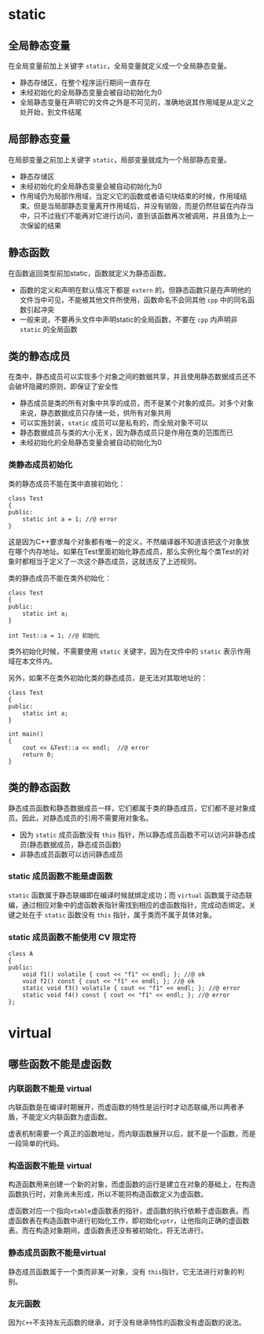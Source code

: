 # static

## 全局静态变量
在全局变量前加上关键字 `static`，全局变量就定义成一个全局静态变量。

- 静态存储区，在整个程序运行期间一直存在
- 未经初始化的全局静态变量会被自动初始化为0
- 全局静态变量在声明它的文件之外是不可见的，准确地说其作用域是从定义之处开始，到文件结尾

## 局部静态变量

在局部变量之前加上关键字 `static`，局部变量就成为一个局部静态变量。

- 静态存储区
- 未经初始化的全局静态变量会被自动初始化为0
- 作用域仍为局部作用域，当定义它的函数或者语句块结束的时候，作用域结束。但是当局部静态变量离开作用域后，并没有销毁，而是仍然驻留在内存当中，只不过我们不能再对它进行访问，直到该函数再次被调用，并且值为上一次保留的结果

## 静态函数

在函数返回类型前加static，函数就定义为静态函数。

- 函数的定义和声明在默认情况下都是 `extern` 的，但静态函数只是在声明他的文件当中可见，不能被其他文件所使用，函数命名不会同其他 `cpp` 中的同名函数引起冲突
- 一般来说，不要再头文件中声明static的全局函数，不要在 `cpp` 内声明非 `static` 的全局函数

## 类的静态成员

在类中，静态成员可以实现多个对象之间的数据共享，并且使用静态数据成员还不会破坏隐藏的原则，即保证了安全性

- 静态成员是类的所有对象中共享的成员，而不是某个对象的成员。对多个对象来说，静态数据成员只存储一处，供所有对象共用
- 可以实施封装，`static` 成员可以是私有的，而全局对象不可以
- 静态数据成员与类的大小无关，因为静态成员只是作用在类的范围而已
- 未经初始化的全局静态变量会被自动初始化为0

### 类静态成员初始化

类的静态成员不能在类中直接初始化：

```
class Test
{
public:
	static int a = 1; //@ error
}
```

这是因为C++要求每个对象都有唯一的定义，不然编译器不知道该把这个对象放在哪个内存地址。如果在Test里面初始化静态成员，那么实例化每个类Test的对象时都相当于定义了一次这个静态成员，这就违反了上述规则。

类的静态成员不能在类外初始化：

````
class Test
{
public:
	static int a;
}

int Test::a = 1; //@ 初始化
````

类外初始化时候，不需要使用 `static` 关键字，因为在文件中的 `static` 表示作用域在本文件内。

另外，如果不在类外初始化类的静态成员，是无法对其取地址的：

```
class Test
{
public:
	static int a;
}

int main()
{
	cout << &Test::a << endl;  //@ error
	return 0;
}
```

## 类的静态函数 

静态成员函数和静态数据成员一样，它们都属于类的静态成员，它们都不是对象成员。因此，对静态成员的引用不需要用对象名。

- 因为 `static` 成员函数没有 `this` 指针，所以静态成员函数不可以访问非静态成员(静态数据成员，静态成员函数)
- 非静态成员函数可以访问静态成员

### static 成员函数不能是虚函数

`static` 函数属于静态联编即在编译时候就绑定成功；而 `virtual` 函数属于动态联编，通过相应对象中的虚函数表指针需找到相应的虚函数指针，完成动态绑定。关键之处在于 `static` 函数没有 `this` 指针，属于类而不属于具体对象。

### static 成员函数不能使用 CV 限定符

```
class A
{
public:
	void f1() volatile { cout << "f1" << endl; }; //@ ok
	void f2() const { cout << "f1" << endl; }; //@ ok
	static void f3() volatile { cout << "f1" << endl; }; //@ error
	static void f4() const { cout << "f1" << endl; }; //@ error
};
```

# virtual

## 哪些函数不能是虚函数

### 内联函数不能是 virtual

内联函数是在编译时期展开，而虚函数的特性是运行时才动态联编,所以两者矛盾，不能定义内联函数为虚函数。

虚表机制需要一个真正的函数地址，而内联函数展开以后，就不是一个函数，而是一段简单的代码。

### 构造函数不能是 virtual

构造函数用来创建一个新的对象，而虚函数的运行是建立在对象的基础上，在构造函数执行时，对象尚未形成，所以不能将构造函数定义为虚函数。

虚函数对应一个指向`vtable`虚函数表的指针，虚函数的执行依赖于虚函数表。而虚函数表在构造函数中进行初始化工作，即初始化`vptr`，让他指向正确的虚函数表。而在构造对象期间，虚函数表还没有被初始化，将无法进行。

### 静态成员函数不能是virtual

静态成员函数属于一个类而非某一对象，没有 `this`指针，它无法进行对象的判别。

### 友元函数
因为`C++`不支持友元函数的继承，对于没有继承特性的函数没有虚函数的说法。



































